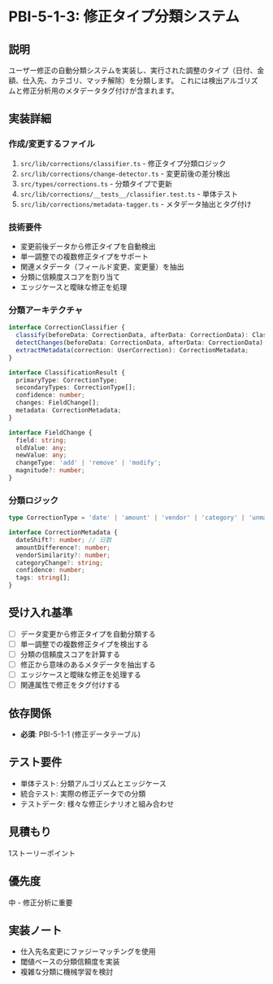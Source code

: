 # PBI-5-1-3: 修正タイプ分類システム

## 説明

ユーザー修正の自動分類システムを実装し、実行された調整のタイプ（日付、金額、仕入先、カテゴリ、マッチ解除）を分類します。
これには検出アルゴリズムと修正分析用のメタデータタグ付けが含まれます。

## 実装詳細

### 作成/変更するファイル

1. `src/lib/corrections/classifier.ts` - 修正タイプ分類ロジック
2. `src/lib/corrections/change-detector.ts` - 変更前後の差分検出
3. `src/types/corrections.ts` - 分類タイプで更新
4. `src/lib/corrections/__tests__/classifier.test.ts` - 単体テスト
5. `src/lib/corrections/metadata-tagger.ts` - メタデータ抽出とタグ付け

### 技術要件

- 変更前後データから修正タイプを自動検出
- 単一調整での複数修正タイプをサポート
- 関連メタデータ（フィールド変更、変更量）を抽出
- 分類に信頼度スコアを割り当て
- エッジケースと曖昧な修正を処理

### 分類アーキテクチャ

```typescript
interface CorrectionClassifier {
  classify(beforeData: CorrectionData, afterData: CorrectionData): ClassificationResult;
  detectChanges(beforeData: CorrectionData, afterData: CorrectionData): FieldChange[];
  extractMetadata(correction: UserCorrection): CorrectionMetadata;
}

interface ClassificationResult {
  primaryType: CorrectionType;
  secondaryTypes: CorrectionType[];
  confidence: number;
  changes: FieldChange[];
  metadata: CorrectionMetadata;
}

interface FieldChange {
  field: string;
  oldValue: any;
  newValue: any;
  changeType: 'add' | 'remove' | 'modify';
  magnitude?: number;
}
```

### 分類ロジック

```typescript
type CorrectionType = 'date' | 'amount' | 'vendor' | 'category' | 'unmatch';

interface CorrectionMetadata {
  dateShift?: number; // 日数
  amountDifference?: number;
  vendorSimilarity?: number;
  categoryChange?: string;
  confidence: number;
  tags: string[];
}
```

## 受け入れ基準

- [ ] データ変更から修正タイプを自動分類する
- [ ] 単一調整での複数修正タイプを検出する
- [ ] 分類の信頼度スコアを計算する
- [ ] 修正から意味のあるメタデータを抽出する
- [ ] エッジケースと曖昧な修正を処理する
- [ ] 関連属性で修正をタグ付けする

## 依存関係

- **必須**: PBI-5-1-1 (修正データテーブル)

## テスト要件

- 単体テスト: 分類アルゴリズムとエッジケース
- 統合テスト: 実際の修正データでの分類
- テストデータ: 様々な修正シナリオと組み合わせ

## 見積もり

1ストーリーポイント

## 優先度

中 - 修正分析に重要

## 実装ノート

- 仕入先名変更にファジーマッチングを使用
- 閾値ベースの分類信頼度を実装
- 複雑な分類に機械学習を検討
